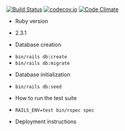 [![Build Status](https://travis-ci.org/yuyataki/app_votematch.svg?branch=master)](https://travis-ci.org/yuyataki/app_votematch)
[![codecov.io](https://codecov.io/github/yuyataki/app_votematch/coverage.svg?branch=master)](https://codecov.io/github/yuyataki/app_votematch?branch=master)
[![Code Climate](https://codeclimate.com/github/yuyataki/app_votematch/badges/gpa.svg)](https://codeclimate.com/github/yuyataki/app_votematch)

* Ruby version
 - 2.3.1

* Database creation
 - `bin/rails db:create`
 - `bin/rails db:migrate`

* Database initialization
 - `bin/rails db:seed`

* How to run the test suite
 - `RAILS_ENV=test bin/rspec spec`

* Deployment instructions

